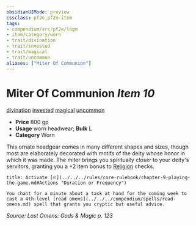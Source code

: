 ```yaml
---
obsidianUIMode: preview
cssclass: pf2e,pf2e-item
tags:
- compendium/src/pf2e/logm
- item/category/worn
- trait/divination
- trait/invested
- trait/magical
- trait/uncommon
aliases: ["Miter Of Communion"]
---
```

# Miter Of Communion *Item 10*  
[divination](../../../Rules/traits/divination.md)  [invested](../../../Rules/traits/invested.md)  [magical](../../../Rules/traits/magical.md)  [uncommon](../../../Rules/traits/uncommon.md)  

- **Price** 800 gp
- **Usage** worn headwear; **Bulk** L
- **Category** Worn

This ornate headgear comes in many different shapes and sizes, though most are elaborately decorated with motifs of the deity whose honor in which it was made. The miter brings you spiritually closer to your deity's servitors, granting you a +2 item bonus to [Religion](../../skills.md#Religion) checks.

```ad-embed-ability
title: Activate [⏲](../../../rules/core-rulebook/chapter-9-playing-the-game.md#Actions "Duration or Frequency")

You chant for a minute about a task at hand for the coming week to cast a 4th-level [read omens](../../../compendium/spells/read-omens.md) spell that grants you cryptic but useful advice.
```

*Source: Lost Omens: Gods & Magic p. 123*
